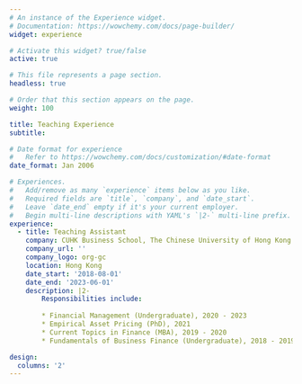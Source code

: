 ```yaml
---
# An instance of the Experience widget.
# Documentation: https://wowchemy.com/docs/page-builder/
widget: experience

# Activate this widget? true/false
active: true

# This file represents a page section.
headless: true

# Order that this section appears on the page.
weight: 100

title: Teaching Experience
subtitle:

# Date format for experience
#   Refer to https://wowchemy.com/docs/customization/#date-format
date_format: Jan 2006

# Experiences.
#   Add/remove as many `experience` items below as you like.
#   Required fields are `title`, `company`, and `date_start`.
#   Leave `date_end` empty if it's your current employer.
#   Begin multi-line descriptions with YAML's `|2-` multi-line prefix.
experience:
  - title: Teaching Assistant
    company: CUHK Business School, The Chinese University of Hong Kong
    company_url: ''
    company_logo: org-gc
    location: Hong Kong
    date_start: '2018-08-01'
    date_end: '2023-06-01'
    description: |2-
        Responsibilities include:
        
        * Financial Management (Undergraduate), 2020 - 2023
        * Empirical Asset Pricing (PhD), 2021
        * Current Topics in Finance (MBA), 2019 - 2020
        * Fundamentals of Business Finance (Undergraduate), 2018 - 2019

design:
  columns: '2'
---
```


